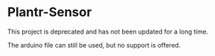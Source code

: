 # Plantr-Sensor

This project is deprecated and has not been updated for a long time.

The arduino file can still be used, but no support is offered.
